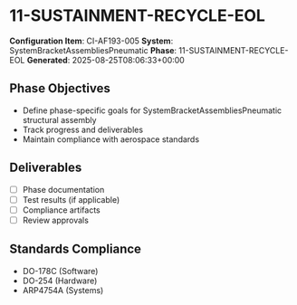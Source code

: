 # 11-SUSTAINMENT-RECYCLE-EOL

**Configuration Item**: CI-AF193-005
**System**: SystemBracketAssembliesPneumatic
**Phase**: 11-SUSTAINMENT-RECYCLE-EOL
**Generated**: 2025-08-25T08:06:33+00:00

## Phase Objectives
- Define phase-specific goals for SystemBracketAssembliesPneumatic structural assembly
- Track progress and deliverables
- Maintain compliance with aerospace standards

## Deliverables
- [ ] Phase documentation
- [ ] Test results (if applicable)
- [ ] Compliance artifacts
- [ ] Review approvals

## Standards Compliance
- DO-178C (Software)
- DO-254 (Hardware)
- ARP4754A (Systems)


